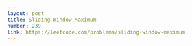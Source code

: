 ```yaml
---
layout: post
title: Sliding Window Maximum
number: 239
link: https://leetcode.com/problems/sliding-window-maximum
---
```

